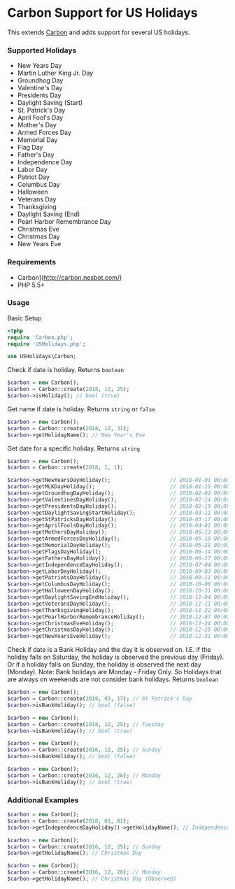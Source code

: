 # Carbon Support for US Holidays
This extends [Carbon](http://carbon.nesbot.com/) and adds support for several US holidays.

### Supported Holidays
 * New Years Day
 * Martin Luther King Jr. Day
 * Groundhog Day
 * Valentine's Day
 * Presidents Day
 * Daylight Saving (Start)
 * St. Patrick's Day
 * April Fool's Day
 * Mother's Day
 * Armed Forces Day
 * Memorial Day
 * Flag Day
 * Father's Day
 * Independence Day
 * Labor Day
 * Patriot Day
 * Columbus Day
 * Halloween
 * Veterans Day
 * Thanksgiving
 * Daylight Saving (End)
 * Pearl Harbor Remembrance Day
 * Christmas Eve
 * Christmas Day
 * New Years Eve


### Requirements
 * Carbon](http://carbon.nesbot.com/)
 * PHP 5.5+

### Usage

Basic Setup
```php
<?php
require 'Carbon.php';
require 'USHolidays.php';

use USHolidays\Carbon;
```
Check if date is holiday. Returns `boolean`
```php
$carbon = new Carbon();
$carbon = Carbon::create(2018, 12, 25);
$carbon->isHoliday(); // bool (true)
```

Get name if date is holiday. Returns `string` or `false`
```php
$carbon = new Carbon();
$carbon = Carbon::create(2018, 12, 31);
$carbon->getHolidayName(); // New Year's Eve
```

Get date for a specific holiday. Returns `string`
```php
$carbon = new Carbon();
$carbon = Carbon::create(2018, 1, 1);

$carbon->getNewYearsDayHoliday();                   // 2018-01-01 00:00:00
$carbon->getMLKDayHoliday();                        // 2018-01-15 00:00:00
$carbon->getGroundhogDayHoliday();                  // 2018-02-02 00:00:00
$carbon->getValentinesDayHoliday();                 // 2018-02-14 00:00:00
$carbon->getPresidentsDayHoliday();                 // 2018-02-19 00:00:00
$carbon->getDaylightSavingStartHoliday();           // 2018-03-11 00:00:00
$carbon->getStPatricksDayHoliday();                 // 2018-03-17 00:00:00
$carbon->getAprilFoolsDayHoliday();                 // 2018-04-01 00:00:00
$carbon->getMothersDayHoliday();                    // 2018-05-13 00:00:00
$carbon->getArmedForcesDayHoliday();                // 2018-05-19 00:00:00
$carbon->getMemorialDayHoliday();                   // 2018-05-28 00:00:00
$carbon->getFlagsDayHoliday();                      // 2018-06-14 00:00:00
$carbon->getFathersDayHoliday();                    // 2018-06-17 00:00:00
$carbon->getIndependenceDayHoliday();               // 2018-07-04 00:00:00
$carbon->getLaborDayHoliday();                      // 2018-09-03 00:00:00
$carbon->getPatriotsDayHoliday();                   // 2018-09-11 00:00:00
$carbon->getColumbusDayHoliday();                   // 2018-10-08 00:00:00
$carbon->getHalloweenDayHoliday();                  // 2018-10-31 00:00:00
$carbon->getDaylightSavingEndHoliday();             // 2018-11-04 00:00:00
$carbon->getVeteransDayHoliday();                   // 2018-11-11 00:00:00
$carbon->getThanksgivingHoliday();                  // 2018-11-22 00:00:00
$carbon->getPearlHarborRemembranceHoliday();        // 2018-12-07 00:00:00
$carbon->getChristmasEveHoliday();                  // 2018-12-24 00:00:00
$carbon->getChristmasDayHoliday();                  // 2018-12-25 00:00:00
$carbon->getNewYearsEveHoliday();                   // 2018-12-31 00:00:00
```

Check if date is a Bank Holiday and the day it is observed on. I.E. if the holiday falls on Saturday, the holiday is observed the previous day (Friday). Or if a holiday falls on Sunday, the holiday is observed the next day (Monday). Note: Bank holidays are Monday - Friday Only. So Holidays that are always on weekends are not consider bank holidays. Returns `boolean`
```php
$carbon = new Carbon();
$carbon = Carbon::create(2018, 03, 17); // St Patrick's Day
$carbon->isBankHoliday(); // bool (false)

$carbon = new Carbon();
$carbon = Carbon::create(2018, 12, 25); // Tuesday
$carbon->isBankHoliday(); // bool (true)

$carbon = new Carbon();
$carbon = Carbon::create(2016, 12, 25); // Sunday
$carbon->isBankHoliday(); // bool (false)

$carbon = new Carbon();
$carbon = Carbon::create(2016, 12, 26); // Monday
$carbon->isBankHoliday(); // bool (true)
```

### Additional Examples    
```php
$carbon = new Carbon();
$carbon = Carbon::create(2018, 01, 01);
$carbon->getIndependenceDayHoliday()->getHolidayName(); // Independence Day

$carbon = new Carbon();
$carbon = Carbon::create(2016, 12, 25); // Sunday
$carbon->getHolidayName(); // Christmas Day

$carbon = new Carbon();
$carbon = Carbon::create(2016, 12, 26); // Monday
$carbon->getHolidayName(); // Christmas Day (Observed)
```
